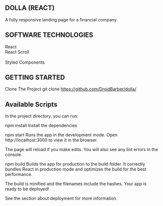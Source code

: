 ## DOLLA (REACT)

A fully responsive landing page for a financial company.

## SOFTWARE TECHNOLOGIES

React<br>
React Scroll<br><br>
Styled Components<br>

## GETTING STARTED

Clone The Project
git clone https://github.com/DroidBarber/dolla/

## Available Scripts
In the project directory, you can run:

npm install
Install the dependencies

npm start
Runs the app in the development mode.
Open http://localhost:3000 to view it in the browser.

The page will reload if you make edits.
You will also see any lint errors in the console.

npm build
Builds the app for production to the build folder.
It correctly bundles React in production mode and optimizes the build for the best performance.

The build is minified and the filenames include the hashes.
Your app is ready to be deployed!

See the section about deployment for more information.

